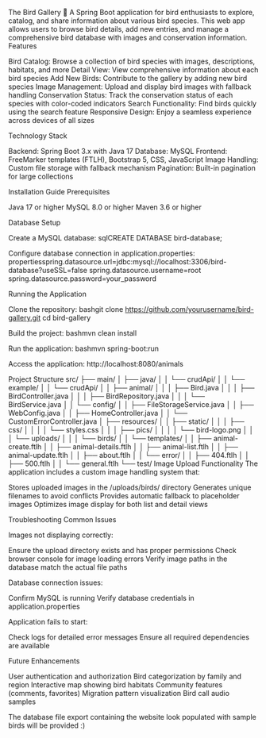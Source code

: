 The Bird Gallery 🦅
A Spring Boot application for bird enthusiasts to explore, catalog, and share information about various bird species. This web app allows users to browse bird details, add new entries, and manage a comprehensive bird database with images and conservation information.
Features

Bird Catalog: Browse a collection of bird species with images, descriptions, habitats, and more
Detail View: View comprehensive information about each bird species
Add New Birds: Contribute to the gallery by adding new bird species
Image Management: Upload and display bird images with fallback handling
Conservation Status: Track the conservation status of each species with color-coded indicators
Search Functionality: Find birds quickly using the search feature
Responsive Design: Enjoy a seamless experience across devices of all sizes

Technology Stack

Backend: Spring Boot 3.x with Java 17
Database: MySQL
Frontend: FreeMarker templates (FTLH), Bootstrap 5, CSS, JavaScript
Image Handling: Custom file storage with fallback mechanism
Pagination: Built-in pagination for large collections

Installation Guide
Prerequisites

Java 17 or higher
MySQL 8.0 or higher
Maven 3.6 or higher

Database Setup

Create a MySQL database:
sqlCREATE DATABASE bird-database;

Configure database connection in application.properties:
propertiesspring.datasource.url=jdbc:mysql://localhost:3306/bird-database?useSSL=false
spring.datasource.username=root
spring.datasource.password=your_password


Running the Application

Clone the repository:
bashgit clone https://github.com/yourusername/bird-gallery.git
cd bird-gallery

Build the project:
bashmvn clean install

Run the application:
bashmvn spring-boot:run

Access the application:
http://localhost:8080/animals


Project Structure
src/
├── main/
│   ├── java/
│   │   └── crudApi/
│   │       └── example/
│   │           └── crudApi/
│   │               ├── animal/
│   │               │   ├── Bird.java
│   │               │   ├── BirdController.java
│   │               │   ├── BirdRepository.java
│   │               │   └── BirdService.java
│   │               └── config/
│   │                   ├── FileStorageService.java
│   │                   ├── WebConfig.java
│   │                   ├── HomeController.java
│   │                   └── CustomErrorController.java
│   ├── resources/
│   │   ├── static/
│   │   │   ├── css/
│   │   │   │   └── styles.css
│   │   │   ├── pics/
│   │   │   │   └── bird-logo.png
│   │   │   └── uploads/
│   │   │       └── birds/
│   │   └── templates/
│   │       ├── animal-create.ftlh
│   │       ├── animal-details.ftlh
│   │       ├── animal-list.ftlh
│   │       ├── animal-update.ftlh
│   │       ├── about.ftlh
│   │       └── error/
│   │           ├── 404.ftlh
│   │           ├── 500.ftlh
│   │           └── general.ftlh
└── test/
Image Upload Functionality
The application includes a custom image handling system that:

Stores uploaded images in the /uploads/birds/ directory
Generates unique filenames to avoid conflicts
Provides automatic fallback to placeholder images
Optimizes image display for both list and detail views

Troubleshooting
Common Issues

Images not displaying correctly:

Ensure the upload directory exists and has proper permissions
Check browser console for image loading errors
Verify image paths in the database match the actual file paths


Database connection issues:

Confirm MySQL is running
Verify database credentials in application.properties


Application fails to start:

Check logs for detailed error messages
Ensure all required dependencies are available



Future Enhancements

User authentication and authorization
Bird categorization by family and region
Interactive map showing bird habitats
Community features (comments, favorites)
Migration pattern visualization
Bird call audio samples

The database file export containing the website look populated with sample birds will be provided :)
